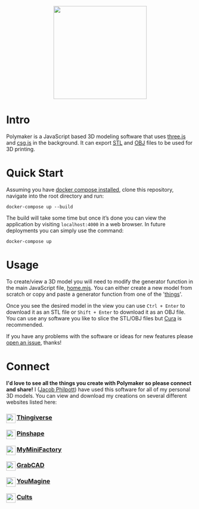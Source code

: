 <p align="center"><img width="250" height="250" src="https://github.com/jgphilpott/shapeMaker/blob/master/app/imgs/icon.png"></p>

# Intro

Polymaker is a JavaScript based 3D modeling software that uses [three.js](https://github.com/mrdoob/three.js) and [csg.js](https://github.com/evanw/csg.js) in the background. It can export [STL](https://en.wikipedia.org/wiki/STL_(file_format)) and [OBJ](https://en.wikipedia.org/wiki/Wavefront_.obj_file) files to be used for 3D printing.

# Quick Start

Assuming you have [docker compose installed](https://docs.docker.com/compose/install), clone this repository, navigate into the root directory and run:

```
docker-compose up --build
```

The build will take some time but once it’s done you can view the application by visiting `localhost:4000` in a web browser. In future deployments you can simply use the command:

```
docker-compose up
```

# Usage

To create/view a 3D model you will need to modify the generator function in the main JavaScript file, [home.mjs](https://github.com/jgphilpott/polymaker/blob/master/app/mjs/home.mjs). You can either create a new model from scratch or copy and paste a generator function from one of the '[things](https://github.com/jgphilpott/polymaker/tree/master/app/things)'.

Once you see the desired model in the view you can use `Ctrl + Enter` to download it as an STL file or `Shift + Enter` to download it as an OBJ file. You can use any software you like to slice the STL/OBJ files but [Cura](https://github.com/Ultimaker/Cura) is recommended.

If you have any problems with the software or ideas for new features please [open an issue](https://github.com/jgphilpott/polymaker/issues), thanks!

# Connect

**I'd love to see all the things you create with Polymaker so please connect and share!** I ([Jacob Philpott](https://github.com/jgphilpott)) have used this software for all of my personal 3D models. You can view and download my creations on several different websites listed here:

### <img align="left" width="25" height="25" src="https://pbs.twimg.com/profile_images/378800000251714095/46fe768c2c043def07a604dd24d6523d_400x400.png"> [Thingiverse](https://www.thingiverse.com/jgphilpott)
### <img align="left" width="25" height="25" src="https://pbs.twimg.com/profile_images/499763216981835776/0oPskR_u_400x400.jpeg"> [Pinshape](https://pinshape.com/users/964002)
### <img align="left" width="25" height="25" src="https://pbs.twimg.com/profile_images/1145999607308128256/lJf3dSDD_400x400.png"> [MyMiniFactory](https://www.myminifactory.com/users/jgphilpott)
### <img align="left" width="25" height="25" src="https://pbs.twimg.com/profile_images/1196418087739908096/1q-mp6dz_400x400.jpg"> [GrabCAD](https://grabcad.com/jacob.philpott-1)
### <img align="left" width="25" height="25" src="https://pbs.twimg.com/profile_images/378800000150999367/535822160d96db86e979bc5511ba34bd_400x400.jpeg"> [YouMagine](https://www.youmagine.com/jgphilpott)
### <img align="left" width="25" height="25" src="https://pbs.twimg.com/profile_images/378800000509674306/abac759daf6b662ba7fbd7112f9db559_400x400.png"> [Cults](https://cults3d.com/en/users/jgphilpott)
